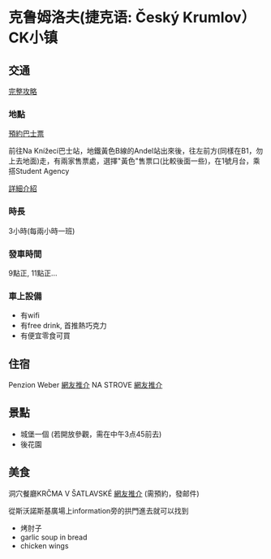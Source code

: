 克鲁姆洛夫(捷克语: Český Krumlov）CK小镇
===

交通
---

[完整攻略](http://jay7134.pixnet.net/blog/post/149577870-%E6%8D%B7%E5%85%8B%EF%BD%9E%E5%89%8D%E9%80%B2ck%EF%BC%9Astudent-agency%E5%B7%B4%E5%A3%AB%E8%B3%BC%E7%A5%A8%E3%80%81%E6%90%AD%E4%B9%98%E7%B6%93)

### 地點

[預約巴士票](http://www.studentagency.eu/)

前往Na Knížecí巴士站，地鐵黃色B線的Andel站出來後，往左前方(同樣在B1，勿上去地面)走，有兩家售票處，選擇"黃色"售票口(比較後面一些)，在1號月台，乘搭Student Agency

[詳細介紹](http://www.backpackers.com.tw/forum/showthread.php?t=583748)

### 時長

3小時(每兩小時一班)

### 發車時間

9點正, 11點正...

### 車上設備

- 有wifi
- 有free drink, 首推熱巧克力
- 有便宜零食可買

住宿
---

Penzion Weber [網友推介](http://www.douban.com/note/228172351/)
NA STROVE [網友推介](http://bbs.qyer.com/thread-789231-1.html)

景點
---

- 城堡一個 (若開放參觀，需在中午3点45前去)
- 後花園

美食
---

洞穴餐廳KRČMA V ŠATLAVSKÉ [網友推介](http://www.douban.com/note/228172351/) (需預約，發邮件)

從斯沃諾斯基廣場上information旁的拱門進去就可以找到

- 烤肘子
- garlic soup in bread
- chicken wings